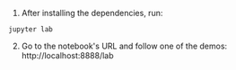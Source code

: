 
1. After installing the dependencies, run:
```
jupyter lab
```

2. Go to the notebook's URL and follow one of the demos:
http://localhost:8888/lab